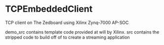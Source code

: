 # TCPEmbeddedClient
TCP client on The Zedboard using Xilinx Zynq-7000 AP-SOC

demo_src contains template code provided at will by Xilinx.
src contains the stripped code to build off of to create a
streaming application
